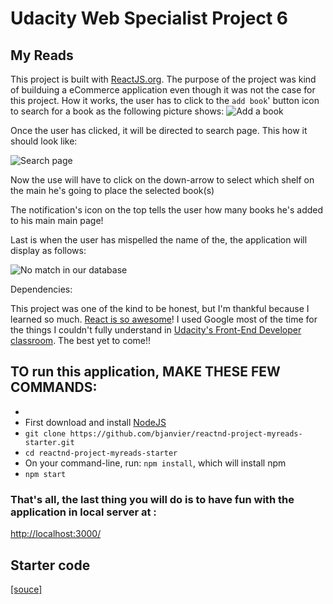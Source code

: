 # Udacity Web Specialist Project 6

## My Reads

This project is built with [ReactJS.org](). The purpose of the project was kind of builduing a eCommerce application even though it was not the case for this project.
How it works, the user has to click to the ``add book``' button icon to search for a book as the following picture shows:
![Add a book](images/add-a-book.png)

Once the user has clicked, it will be directed to search page. This how it should look like:

![Search page](images/search-page.png)

Now the use will have to click on the down-arrow to select which shelf on the main he's going to place the selected book(s)


The notification's icon on the top tells the user how many books he's added to his main main page!


Last is when the user has mispelled the name of the, the application will display as follows:

![No match in our database](images/sorry-not-found.png)

Dependencies:

This project was one of the kind to be honest, but I'm thankful because I learned so much. [React is so awesome](https://reactjs.org)! I used Google most of the time for the things I couldn't fully understand in [Udacity's Front-End Developer classroom](https://www.udacity.com/course/front-end-web-developer-nanodegree--nd001). The best yet to come!!

## TO run this application, MAKE THESE FEW COMMANDS:

*   
*   First download and install [NodeJS](https://reactjs.org)
*   `git clone https://github.com/bjanvier/reactnd-project-myreads-starter.git` 
*   `cd reactnd-project-myreads-starter`
*   On your command-line, run: `npm install`, which will install npm
*   `npm start`

### That's all, the last thing you will do is to have fun with the application in local server at : 
[http://localhost:3000/](http://localhost:3000/)



## Starter code


[[souce]](https://github.com/udacity/reactnd-project-myreads-starter)
